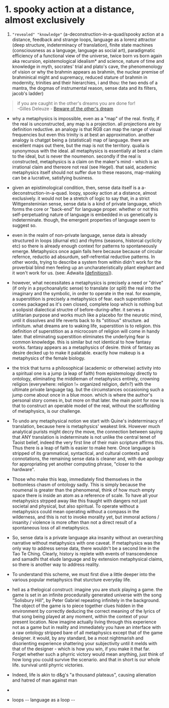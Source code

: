 # 1. spooky action at a distance, almost exclusively

1. `"revealed" "knowledge"` (a-deconstruction-in-a-quad/spooky action at a distance, feedback and strange loops, language as a lorenz attractor (deep structure, indeterminacy of translation), finite state machines (consciousness as a language, language as social art), paradigmatic efficiency of a functional view of the universe, twice born vs born again aka recursion,  epistemological idealism* and science, nature of time and knowledge in myth, socrates' trial and plato's cave, the phenomenology of vision or why the brahmin appears as brahmin, the nuclear premise of brahminical might and supremacy, reduced stature of brahmin in modernity, trinities and their hierarchies, i and thou: the two ends of a mantra, the dogmas of instrumental reason, sense data and its filters, jacob's ladder)


> if you are caught in the other's dreams you are done for!  
> -Gilles Deleuze - [Beware of the other's dream](https://www.youtube.com/watch?v=Klhi6S6G-OY)


- why a metaphysics is impossible, even as a "map" of the real. firstly, if the real is unconstructed, any map is a projection. all projections are by definition reductive. an analogy is that RGB can map the range of visual frequencies but even this trinity is at best an approximation. another analogy is chatgpt being a (statistical) map of language. there are excellent maps out there, but the map is not the territory. qualia is synonymous with the ideal. all metaphysics is essentially at best a claim to the ideal, but is never the noumenon. secondly if the real is constructed, metaphysics is a claim on the maker's mind - which is an irrational claim and thereore not real (see Hegel). that said, academic metaphysics itself should not suffer due to these reasons, map-making can be a lucrative, satisfying business.

- given an epistimological condition, then, sense data itself is a a-deconstruction-in-a-quad. loopy, spooky action at a distance, almost exclusively. it would not be a stretch of logic to say that, in a strict Wittgensteninian sense, sense data is a kind of private language, which forms the core or "back-end" for language proper. whether or not this self-perpetuating nature of language is embedded in us genetically is indeterminate. though, the emergent properties of language seem to suggest so.
  
- even in the realm of non-private language, sense data is already structured in loops (diurnal etc) and rhytms (seasons, historcal cyclicity etc) so there is already enough context for patterns to spontaneously emerge. Metaphysics once again fails here because because of circular refernce, reductio ad absurdum, self-refrential reductive patterns. In other words, trying to describe a system from within didn't work for the proverbial blind men feeling up an uncharateristically pliant elephant and it won't work for us. (see: Adwaita [[definitions]]).

- however, what necessitates a metaphysics is precisely a need or "drive" (if only in a psychoanalytic sense) to translate (or split) the real into the imaginary and the symbolic, in order to operate in the real. for example, a superstition is precisely a metaphysics of fear. each superstition comes packaged as it's own closed, complete loop which is nothing but a solipsist dialectical structre of before-during-after. it serves a utilitarian purpose and works much like a placebo for the neurotic mind, until it dissolves and life reverts back to its "stitious" structure. ad infinitum. what dreams are to waking life, superstition is to religion. this definition of superstition as a microcosm of religion will come in handy later. that eliminating superstition eliminates the underlying fear is common knowledge. this is  similar but not identical to how fantasy works. fantasy appears as a metaphysics of desire. think of fantasy as desire decked up to make it palatable. exactly how makeup is a metaphysics of the female biology.

- the trick that turns a philosophical (academic or otherwise) activity into a spiritual one is a jump (a leap of faith) from epistemology directly to ontology, eliminating the middleman of metaphysics entirely, crowning religion (everywhere: religion != organized religion, defn?) with the ultimate private language tag. but the circumstances occasioning such a jump come about once in a blue moon. which is where the author's personal story comes in, but more on that later. the main point for now is that to construct an operable model of the real, without the scaffolding of metaphysics, is our challenge. 

- To undo any metaphysical notion we start with Quine's indeterminacy of translation, because here is metaphysics' weakest link. However much analytical purists might decry the move, the connection between saying that ANY translation is indeterminate is not unlike the central tenet of Taoist belief, indeed the very first line of their main scripture affirms this. Thus there is a leap of faith is easier to make here. Once language is stripped of its grammatical, syntactical, and cultural contexts and connotations, the remaining sense data is cleaner and, with due apology for appropriating yet another computing phrase, "closer to the hardware". 

- Those who make this leap, immediately find themselves in the bottomless chasm of ontology sadly. This is simply because the noumenal is greater than the phenomenal, think of how much empty space there is inside an atom as a reference of scale. To have all your metaphysics strpped away like this fraught with dangers not just societal and physical, but also spiritual. To operate without a metaphysics could mean operating without a compass in the wilderness, and this is not to invoke morality yet, but immoral actions / insanity / violence is more often than not a direct result of a spontaneous loss of all metaphysics.

- So, sense data is a private language aka insanity without an overarching narrative without metaphysics with one caveat. If metaphysics was the only way to address sense data, there wouldn't be a second line in the Tao Te Ching.  Clearly, history is replete with events of transcendence and samadhi that elude language and by extension metaphysical claims, so there is another way to address reality.

- To understand this scheme, we must first dive a little deeper into the various popular metaphysics that sturcture everyday life.

- hell as a thelogical construct: imagine you are stuck playing a game. the game is set in an infinite procedurally generated universe with the song "Solisbury Hill", by Peter Gabriel repeating infinitely in the background. The object of the game is to piece together clues hidden in the environment by correctly deducing the correct meaning of the lyrics of that song being played at any moment, within the context of your present location. Now imagine actually living through this experience not as a game but in reality and immediately you have an interface with a raw ontology stripped bare of all metaphysics except that of the game designer. it would, by any standard, be a most nightmarish and disorienting experience shattering your subjectivity until it melds with that of the designer - which is how you win, if you make it that far. Forget whether such a phyrric victory would mean anything, just think of how long you could survive the scenario. and that in short is our whole life. survival until phyrric victories.

- Indeed, life is akin to d&g's "a thousand plateaus", causing alienation and hatred of man against man 

- 

- loops -- language as a loop -- 

[//begin]: # "Autogenerated link references for markdown compatibility"
[definitions]: ../definitions "a little matter of definitions"
[//end]: # "Autogenerated link references"